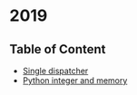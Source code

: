 # 2019 

## Table of Content

- [Single dispatcher](./20190608_single_dispatcher.md#single-dispatcher)
- [Python integer and memory](./20190609_python_integer_and_memory.md#python-integer-and-memory)